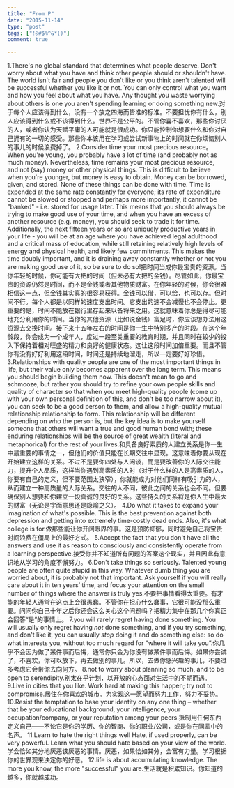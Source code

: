 ```yaml
---
title: "From P"
date: "2015-11-14"
type: "post"
tags: ["!@#$%^&*()"]
comment: true

---
```

1.There's no global standard that determines what people deserve. Don't worry about what you have and think other people should or shouldn't have. The world isn't fair and people you don't like or you think aren't talented will be successful whether you like it or not. You can only control what you want and how you feel about what you have. Any thought you waste worrying about others is one you aren't spending learning or doing something new.对于每个人应该得到什么，没有一个放之四海而皆准的标准。不要担忧你有什么，别人应该得到什么或不该得到什么。世界不是公平的。不管你喜不喜欢，那些你讨厌的人，或者你认为天赋平庸的人可能就是很成功。你只能控制你想要什么和你对自己拥有的一切的感受。那些你本该用在学习或尝试新事物上的时间就在你烦恼别人的事儿的时候浪费掉了。
2.Consider time your most precious resource。When you're young, you probably have a lot of time (and probably not as much money). Nevertheless, time remains your most precious resource, and not (say) money or other physical things. This is difficult to believe when you're younger, but money is easy to obtain. Money can be borrowed, given, and stored. None of these things can be done with time. Time is expended at the same rate constantly for everyone; its rate of expenditure cannot be slowed or stopped and perhaps more importantly, it cannot be "banked" - i.e. stored for usage later. This means that you should always be trying to make good use of your time, and when you have an excess of another resource (e.g. money), you should seek to trade it for time. Additionally, the next fifteen years or so are uniquely productive years in your life - you will be at an age where you have achieved legal adulthood and a critical mass of education, while still retaining relatively high levels of energy and physical health, and likely few commitments. This makes the time doubly important, and it is draining away constantly whether or not you are making good use of it, so be sure to do so!把时间当成你最宝贵的资源。当你年轻的时候，你可能有大把的时间（但未必有大把的金钱）。尽管如此，你最宝贵的资源仍然是时间，而不是金钱或者其他物质财富。在你年轻的时候，你会很难相信这一点，但金钱其实真的很容易获得。金钱可以借，可以给，也可以存。但时间不行。每个人都是以同样的速度支出时间。它支出的速不会减慢也不会停止。更重要的是，时间不能放在银行里存起来以备将来之用。这就意味着你总是得尽可能地充分利用你的时间。当你的其他资源（比如说金钱）富足时，你应该想办法用这资源去交换时间。接下来十五年左右的时间是你一生中特别多产的时段。在这个年龄段，你会成为一个成年人，度过一段至关重要的教育时期，并且同时在较少的投入下保持着相对旺盛的精力和良好的健康状态。这让这段时间加倍重要。而且不管你有没有好好利用这段时间，时间还是持续地溜走，所以一定要好好珍惜。
3.Relationships with quality people are one of the most important things in life, but their value only becomes apparent over the long term. This means you should begin building them now. This doesn't mean to go and schmooze, but rather you should try to refine your own people skills and quality of character so that when you meet high-quality people (come up with your own personal definition of this, and don't be too narrow about it), you can seek to be a good person to them, and allow a high-quality mutual relationship relationship to form. This relationship will be different depending on who the person is, but the key idea is to make yourself someone that others will want a true and good human bond with; these enduring relationships will be the source of great wealth (literal and metaphorical) for the rest of your lives.和具备良好素质的人建立关系是你一生中最重要的事情之一，但他们的价值只能在长期交往中显现。这意味着你要从现在开始建立这样的关系。不过不是要你四处与人闲谈，而是要改善你的人际交往能力，提升个人品质，这样当你遇到高素质的人时（对于什么样的人是高素质的人，你要有自己的定义，但不要范围太狭窄），你就能成为对他们同样有吸引力的人，从而建立一种高质量的人际关系。交往的人不同，彼此之间的关系也会不同。但要确保别人想要和你建立一段真诚的良好的关系。这些持久的关系将是你人生中最大的财富（无论是字面意思还是隐喻之义）。
4.Do what it takes to expand your imagination of what's possible. This is the best prevention against both depression and getting into extremely time-costly dead ends. Also, it's what college is for.做那些能让你开阔眼界的事。这是预防抑郁，同时避免自己将宝贵时间浪费在僵局上的最好方式。
5.Accept the fact that you don't have all the answers and use it as reason to consciously and consistently operate from a learning perspective.接受你并不知道所有问题的答案这个现实，并且因此有意识地从学习的角度不懈努力。
6.Don't take things so seriously. Talented young people are often quite stupid in this way. Whatever dumb thing you are worried about, it is probably not that important. Ask yourself if you will really care about it in ten years’ time, and focus your attention on the small number of things where the answer is truly yes.不要把事情看得太重要。有才能的年轻人通常在这点上会很愚蠢。不管你在担心什么蠢事，它很可能没那么重要。问问你自己十年之后你还会这么关心这个问题吗？把精力集中在那几个你真正会回答“是”的事情上。
7.you will rarely regret having done something. You will usually only regret having *not* done something, and if you try something, and don't like it, you can usually *stop* doing it and do something else: so do what interests you, without too much regard for "where it will take you”.你几乎不会因为做了某件事而后悔，通常你只会为你没有做某件事而后悔。如果你尝试了，不喜欢，你可以放下，再去做别的事儿。所以，去做你感兴趣的事儿，不要过多考虑它会带你去向何方。
8.not to worry about planning so much, and to be open to serendipity.别太在乎计划，以开放的心态面对生活中的不期而遇。
9.Live in cities that you like. Work hard at making this happen; try not to compromise.居住在你喜欢的城市。为实现这一愿望而努力工作，努力不妥协。
10.Resist the temptation to base your identity on any one thing – whether that be your educational background, your intelligence, your occupation/company, or your reputation among your peers.抵制用任何东西定义自己——不论它是你的学历、你的智商、你的职业/公司，或是你在同辈中的名声。
11.Learn to hate the right things well Hate, if used properly, can be very powerful. Learn what you should hate based on your view of the world.学会恰如其分地厌恶该厌恶的事情。厌恶，如果恰如其分，会富有力量。学习根据你的世界观来决定你的好恶。
12.life is about accumulating knowledge. The more you know, the more "successful" you are.生活就是积累知识。你知道的越多，你就越成功。
